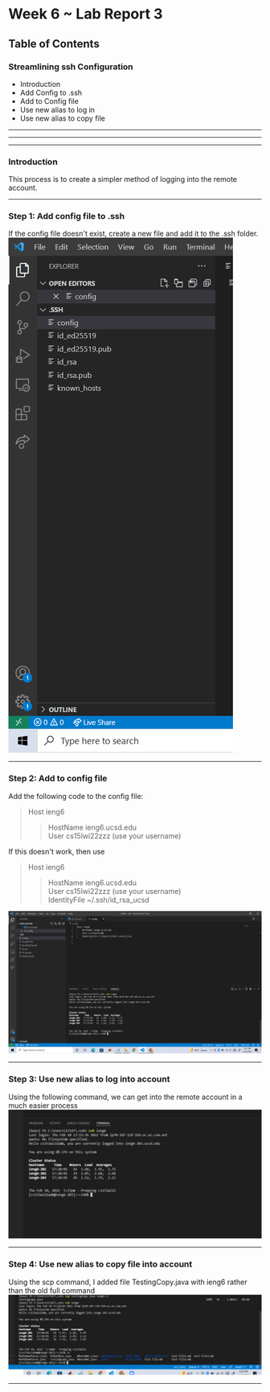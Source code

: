 # **Week 6 ~ Lab Report 3**
## Table of Contents
### Streamlining ssh Configuration
* Introduction
* Add Config to .ssh
* Add to Config file
* Use new alias to log in
* Use new alias to copy file

---
---
---
### Introduction
This process is to create a simpler method of logging into the remote account.

---
### Step 1: Add config file to .ssh
If the config file doesn't exist, create a new file and add it to the .ssh folder.
![Image](adding_config_file.PNG)

---
### Step 2: Add to config file
Add the following code to the config file:
> Host ieng6 <br />
>> HostName ieng6.ucsd.edu <br />
>> User cs15lwi22zzz (use your username)

If this doesn't work, then use
> Host ieng6 <br />
>> HostName ieng6.ucsd.edu <br />
>> User cs15lwi22zzz (use your username) <br />
>> IdentityFile ~/.ssh/id_rsa_ucsd

![Image](adding_correct_code_to_config.PNG)

---
### Step 3: Use new alias to log into account
Using the following command, we can get into the remote account in a much easier process
![Image](getting_into_account_ieng6.PNG)

---
### Step 4: Use new alias to copy file into account
Using the scp command, I added file TestingCopy.java with ieng6 rather than the old full command
![Image](scp_using_ieng6.PNG)

---
